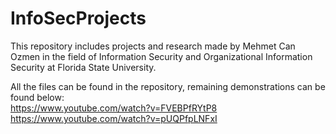 # InfoSecProjects

This repository includes projects and research made by Mehmet Can Ozmen in the field of Information Security and Organizational Information Security at Florida State University.

All the files can be found in the repository, remaining demonstrations can be found below: <br>
https://www.youtube.com/watch?v=FVEBPfRYtP8
https://www.youtube.com/watch?v=pUQPfpLNFxI
